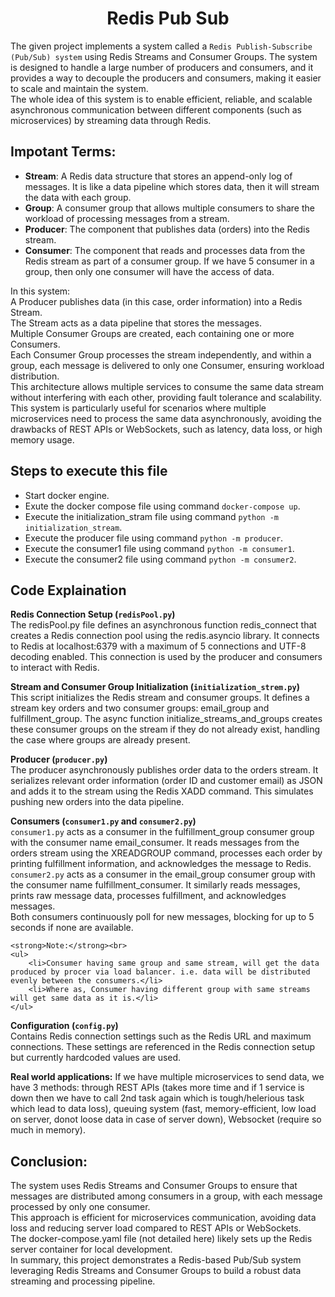 <div align='center'>
    <h1>Redis Pub Sub</h1>
</div>

The given project implements a system called a `Redis Publish-Subscribe (Pub/Sub) system` using Redis Streams and Consumer Groups. The system is designed to handle a large number of producers and consumers, and it provides a way to decouple the producers and consumers, making it easier to scale and maintain the system. <br>
The whole idea of this system is to enable efficient, reliable, and scalable asynchronous communication between different components (such as microservices) by streaming data through Redis. <br>
   
##  Impotant Terms: 
-   **Stream**: A Redis data structure that stores an append-only log of messages. It is like a data pipeline which stores data, then it will stream the data with each group. <Br>
-   **Group**: A consumer group that allows multiple consumers to share the workload of processing messages from a stream.<br>
-   **Producer**: The component that publishes data (orders) into the Redis stream. <Br>
-   **Consumer**: The component that reads and processes data from the Redis stream as part of a consumer group. If we have 5 consumer in a group, then only one consumer will have the access of data. <br>
   
In this system: <br>
A Producer publishes data (in this case, order information) into a Redis Stream. <br>
The Stream acts as a data pipeline that stores the messages. <br>
Multiple Consumer Groups are created, each containing one or more Consumers. <br>
Each Consumer Group processes the stream independently, and within a group, each message is delivered to only one Consumer, ensuring workload distribution. <br>
This architecture allows multiple services to consume the same data stream without interfering with each other, providing fault tolerance and scalability. <br>
This system is particularly useful for scenarios where multiple microservices need to process the same data asynchronously, avoiding the drawbacks of REST APIs or WebSockets, such as latency, data loss, or high memory usage.


##  Steps to execute this file
-   Start docker engine.
-   Exute the docker compose file using command `docker-compose up`.
-   Execute the initialization_stram file using command `python -m initialization_stream`.
-   Execute the producer file using command `python -m producer`.
-   Execute the consumer1 file using command `python -m consumer1`.
-   Execute the consumer2 file using command `python -m consumer2`.
   
 
##  Code Explaination
**Redis Connection Setup (`redisPool.py`)** <br>
    The redisPool.py file defines an asynchronous function redis_connect that creates a Redis connection pool using the redis.asyncio library. It connects to Redis at localhost:6379 with a maximum of 5 connections and UTF-8 decoding enabled. This connection is used by the producer and consumers to interact with Redis. <br>

**Stream and Consumer Group Initialization (`initialization_strem.py`)**<br>
    This script initializes the Redis stream and consumer groups. It defines a stream key orders and two consumer groups: email_group and fulfillment_group. The async function initialize_streams_and_groups creates these consumer groups on the stream if they do not already exist, handling the case where groups are already present. <br>

**Producer (`producer.py`)**<br>
    The producer asynchronously publishes order data to the orders stream. It serializes relevant order information (order ID and customer email) as JSON and adds it to the stream using the Redis XADD command. This simulates pushing new orders into the data pipeline. <br>

**Consumers (`consumer1.py` and `consumer2.py`)**<br>
    `consumer1.py` acts as a consumer in the fulfillment_group consumer group with the consumer name email_consumer. It reads messages from the orders stream using the XREADGROUP command, processes each order by printing fulfillment information, and acknowledges the message to Redis. <br>
    `consumer2.py` acts as a consumer in the email_group consumer group with the consumer name fulfillment_consumer. It similarly reads messages, prints raw message data, processes fulfillment, and acknowledges messages. <br>
    Both consumers continuously poll for new messages, blocking for up to 5 seconds if none are available.<br>

    <strong>Note:</strong><br>
    <ul>
        <li>Consumer having same group and same stream, will get the data produced by procer via load balancer. i.e. data will be distributed evenly between the consumers.</li>
        <li>Where as, Consumer having different group with same streams will get same data as it is.</li>
    </ul>

**Configuration (`config.py`)**<br>
    Contains Redis connection settings such as the Redis URL and maximum connections. These settings are referenced in the Redis connection setup but currently hardcoded values are used. <br>


**Real world applications:**
If we have multiple microservices to send data, we have 3 methods: through REST APIs (takes more time and if 1 service is down then we have to call 2nd task again which is tough/helerious task which lead to data loss), queuing system (fast, memory-efficient, low load on server, donot loose data in case of server down), Websocket (require so much in memory). <br>


##  Conclusion:
The system uses Redis Streams and Consumer Groups to ensure that messages are distributed among consumers in a group, with each message processed by only one consumer. <br>
This approach is efficient for microservices communication, avoiding data loss and reducing server load compared to REST APIs or WebSockets. <br>
The docker-compose.yaml file (not detailed here) likely sets up the Redis server container for local development.<br>
In summary, this project demonstrates a Redis-based Pub/Sub system leveraging Redis Streams and Consumer Groups to build a robust data streaming and processing pipeline.
